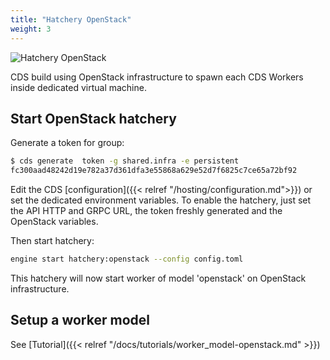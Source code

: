 ```yaml
---
title: "Hatchery OpenStack"
weight: 3
---
```


![Hatchery OpenStack](/images/hatchery.openstack.png)

CDS build using OpenStack infrastructure to spawn each CDS Workers inside dedicated virtual machine.

## Start OpenStack hatchery

Generate a token for group:

```bash
$ cds generate  token -g shared.infra -e persistent
fc300aad48242d19e782a37d361dfa3e55868a629e52d7f6825c7ce65a72bf92
```

Edit the CDS [configuration]({{< relref "/hosting/configuration.md">}}) or set the dedicated environment variables. To enable the hatchery, just set the API HTTP and GRPC URL, the token freshly generated and the OpenStack variables.

Then start hatchery:

```bash
engine start hatchery:openstack --config config.toml
```

This hatchery will now start worker of model 'openstack' on OpenStack infrastructure.

## Setup a worker model

See [Tutorial]({{< relref "/docs/tutorials/worker_model-openstack.md" >}})
